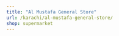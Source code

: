 ```yaml
---
title: "Al Mustafa General Store"
url: /karachi/al-mustafa-general-store/
shop: supermarket
---
```


